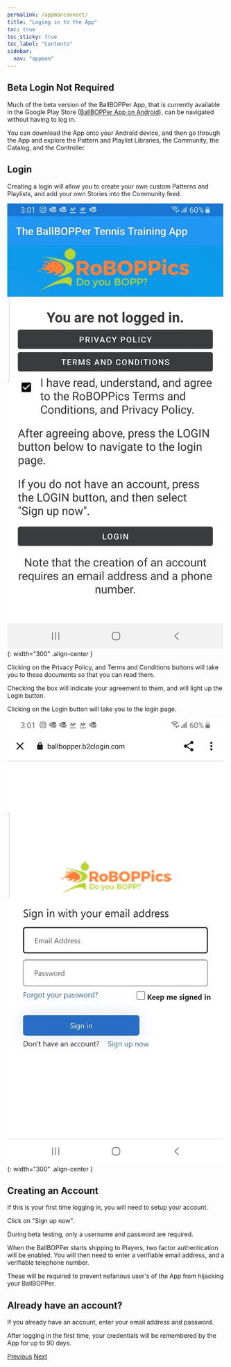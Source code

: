 ```yaml
---
permalink: /appmanconnect/
title: "Loging in to the App"
toc: true
toc_sticky: true
toc_label: "Contents"
sidebar:
  nav: "appman"
---
```

## Beta Login Not Required

Much of the beta version of the BallBOPPer App, that is currently available in the Google Play Store  (<a href="https://play.google.com/store/apps/details?id=com.RoBOPPics.bbapp18" >BallBOPPer App on Android</a>), can be navigated without having to log in. 

You can download the App onto your Android device, and then go through the App and explore the Pattern and Playlist Libraries, the Community, the Catalog, and the Controller. 

## Login

Creating a login will allow you to create your own custom Patterns and Playlists, and add your own Stories into the Community feed.

![Prelogin Image](../assets/images/Prelogin500.jpg){: width="300" .align-center } 

Clicking on the Privacy Policy, and Terms and Conditions buttons will take you to these documents so that you can read them.

Checking the box will indicate your agreement to them, and will light up the Login button.

Clicking on the Login button will take you to the login page.

![Login Image](../assets/images/Login500.jpg){: width="300" .align-center } 

## Creating an Account

If this is your first time logging in, you will need to setup your account. 

Click on "Sign up now".

During beta testing, only a username and password are required. 

When the BallBOPPer starts shipping to Players, two factor authentication will be enabled. You will then need to enter a verifiable email address, and a verifiable telephone number. 

These will be required to prevent nefarious user's of the App from hijacking your BallBOPPer.

## Already have an account?

If you already have an account, enter your email address and password.

After logging in the first time, your credentials will be remembered by the App for up to 90 days.


  <nav class="pagination">
      <a href="/BallBOPPer/appQuickstart/" class="pagination--pager" title="App Reference">Previous</a>
      <a href="/BallBOPPer/patternLibraries/" class="pagination--pager" title="Pattern Libraries">Next</a> 
  </nav>
